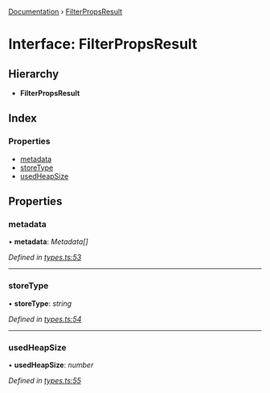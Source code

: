 [Documentation](../README.md) › [FilterPropsResult](filterpropsresult.md)

# Interface: FilterPropsResult

## Hierarchy

* **FilterPropsResult**

## Index

### Properties

* [metadata](filterpropsresult.md#metadata)
* [storeType](filterpropsresult.md#storetype)
* [usedHeapSize](filterpropsresult.md#usedheapsize)

## Properties

###  metadata

• **metadata**: *Metadata[]*

*Defined in [types.ts:53](https://github.com/badbatch/cachemap/blob/29323d9/packages/core-worker/src/types.ts#L53)*

___

###  storeType

• **storeType**: *string*

*Defined in [types.ts:54](https://github.com/badbatch/cachemap/blob/29323d9/packages/core-worker/src/types.ts#L54)*

___

###  usedHeapSize

• **usedHeapSize**: *number*

*Defined in [types.ts:55](https://github.com/badbatch/cachemap/blob/29323d9/packages/core-worker/src/types.ts#L55)*
